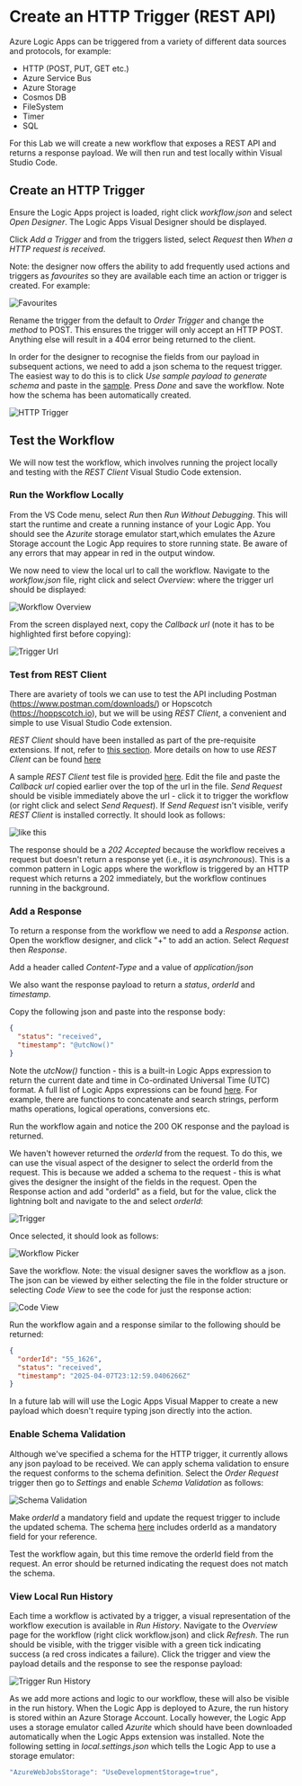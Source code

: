 # Create an HTTP Trigger (REST API)

Azure Logic Apps can be triggered from a variety of different data sources and protocols, for example:

- HTTP (POST, PUT, GET etc.)
- Azure Service Bus
- Azure Storage
- Cosmos DB
- FileSystem
- Timer
- SQL

For this Lab we will create a new workflow that exposes a REST API and returns a response payload. We will then run and test locally within Visual Studio Code.

## Create an HTTP Trigger

Ensure the Logic Apps project is loaded, right click *workflow.json* and select *Open Designer*. The Logic Apps Visual Designer should be displayed.

Click *Add a Trigger* and from the triggers listed, select *Request* then *When a HTTP request is received*.

Note: the designer now offers the ability to add frequently used actions and triggers as *favourites* so they are available each time an action or trigger is created. For example:

![Favourites](<images/Workflow - Favourites.png>)

Rename the trigger from the default to *Order Trigger* and change the *method* to POST. This ensures the trigger will only accept an HTTP POST. Anything else will result in a 404 error being returned to the client.

In order for the designer to recognise the fields from our payload in subsequent actions, we need to add a json schema to the request trigger. The easiest way to do this is to click *Use sample payload to generate schema* and paste in the [sample](<../Common Files/sample_request/request.json>). Press *Done* and save the workflow. Note how the schema has been automatically created.

![HTTP Trigger](images/http_trigger.png)

## Test the Workflow
We will now test the workflow, which involves running the project locally and testing with the *REST Client* Visual Studio Code extension.

### Run the Workflow Locally
From the VS Code menu, select *Run* then *Run Without Debugging*. This will start the runtime and create a running instance of your Logic App. You should see the *Azurite* storage emulator start,which emulates the Azure Storage account the Logic App requires to store running state. Be aware of any errors that may appear in red in the output window.

We now need to view the local url to call the workflow. Navigate to the *workflow.json* file, right click and select *Overview*: where the trigger url should be displayed:

![Workflow Overview](<images/Workflow Overview.png>)

From the screen displayed next, copy the *Callback url* (note it has to be highlighted first before copying):

![Trigger Url](<images/Workflow Overview - trigger url.png>)

### Test from REST Client
There are avariety of tools we can use to test the API including Postman (https://www.postman.com/downloads/) or Hopscotch (https://hoppscotch.io), but we will be using *REST Client*, a convenient and simple to use Visual Studio Code extension.

*REST Client* should have been installed as part of the pre-requisite extensions. If not, refer to  [this section](<../Lab_1_LogicApp Setup/1.1 Create_LogicApp (Standard).md>). More details on how to use *REST Client* can be found [here](https://github.com/Huachao/vscode-restclient)

A sample *REST Client* test file is provided [here](rest_client/http_trigger.http). Edit the file and paste the *Callback url* copied earlier over the top of the url in the file. *Send Request* should be visible immediately above the url - click it to trigger the workflow (or right click and select *Send Request*). If *Send Request* isn't visible, verify *REST Client* is installed correctly. It should look as follows:

![like this](<images/REST Client - Call API 202.png>)  

The response should be a *202 Accepted* because the workflow receives a request but doesn't return a response yet (i.e., it is *asynchronous*). This is a common pattern in Logic apps where the workflow is triggered by an HTTP request which returns a 202 immediately, but the workflow continues running in the background.

### Add a Response

To return a response from the workflow we need to add a *Response* action. Open the workflow designer, and click "+" to add an action. Select *Request* then *Response*.

Add a header called *Content-Type* and a value of *application/json*

We also want the response payload to return a *status*, *orderId* and *timestamp*.

Copy the following json and paste into the response body:
```json
{
  "status": "received",
  "timestamp": "@utcNow()"
}
```
Note the *utcNow()* function - this is a built-in Logic Apps expression to return the current date and time in Co-ordinated Universal Time (UTC) format. A full list of Logic Apps expressions can be found [here](https://learn.microsoft.com/en-us/azure/logic-apps/workflow-definition-language-functions-reference). For example, there are functions to concatenate and search strings, perform maths operations, logical operations, conversions etc.

Run the workflow again and notice the 200 OK response and the payload is returned.

We haven't however returned the *orderId* from the request. To do this, we can use the visual aspect of the designer to select the orderId from the request. This is because we added a schema to the request - this is what gives the designer the insight of the fields in the request. Open the Response action and add "orderId" as a field, but for the value, click the lightning bolt and navigate to the and select *orderId*:

![Trigger](<images/Workslow - picker_trigger.png>)

 Once selected, it should look as follows:

![Workflow Picker](<images/Workflow - picker.png>)


Save the workflow. Note: the visual designer saves the workflow as a json. The json can be viewed by either selecting the file in the folder structure or selecting *Code View* to see the code for just the response action:

![Code View](<images/Workflow - code view.png>)

Run the workflow again and a response similar to the following should be returned:

```json
{
  "orderId": "55_1626",
  "status": "received",
  "timestamp": "2025-04-07T23:12:59.0406266Z"
}
```
In a future lab will will use the Logic Apps Visual Mapper to create a new payload which doesn't require typing json directly into the action.

### Enable Schema Validation

Although we've specified a schema for the HTTP trigger, it currently allows any json payload to be received. We can apply schema validation to ensure the request conforms to the schema definition. Select the *Order Request* trigger then go to *Settings* and enable *Schema Validation* as follows:

![Schema Validation](<images/Http Trigger - schema validation.png>)

Make *orderId* a mandatory field and update the request trigger to include the updated schema. The schema [here](<../Common Files/schemas/request.json>) includes orderId as a mandatory field for your reference.

Test the workflow again, but this time remove the orderId field from the request. An error should be returned indicating the request does not match the schema.

### View Local Run History
Each time a workflow is activated by a trigger, a visual representation of the workflow execution is available in *Run History*. Navigate to the *Overview* page for the workflow (right click workflow.json) and click *Refresh*. The run should be visible, with the trigger visible with a green tick indicating success (a red cross indicates a failure). Click the trigger and view the payload details and the response to see the response payload:

![Trigger Run History](<images/Workflow Run History Trigger.png>)

As we add more actions and logic to our workflow, these will also be visible in the run history. When the Logic App is deployed to Azure, the run history is stored within an Azure Storage Account. Locally however, the Logic App uses a storage emulator called *Azurite* which should have been downloaded automatically when the Logic Apps extension was installed. Note the following setting in *local.settings.json* which tells the Logic App to use a storage emulator:

``` C#
"AzureWebJobsStorage": "UseDevelopmentStorage=true",
```


